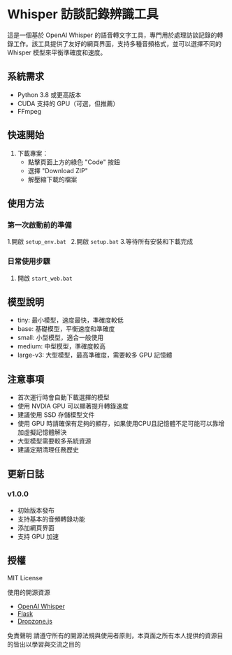 # Whisper 訪談記錄辨識工具

這是一個基於 OpenAI Whisper 的語音轉文字工具，專門用於處理訪談記錄的轉錄工作。該工具提供了友好的網頁界面，支持多種音頻格式，並可以選擇不同的 Whisper 模型來平衡準確度和速度。


## 系統需求

- Python 3.8 或更高版本
- CUDA 支持的 GPU（可選，但推薦）
- FFmpeg

## 快速開始

1. 下載專案：
   - 點擊頁面上方的綠色 "Code" 按鈕
   - 選擇 "Download ZIP"
   - 解壓縮下載的檔案



## 使用方法

### 第一次啟動前的準備

1.開啟 `setup_env.bat ` 
2.開啟 `setup.bat` 
3.等待所有安裝和下載完成

### 日常使用步驟

1. 開啟 ` start_web.bat ` 

## 模型說明

- tiny: 最小模型，速度最快，準確度較低
- base: 基礎模型，平衡速度和準確度
- small: 小型模型，適合一般使用
- medium: 中型模型，準確度較高
- large-v3: 大型模型，最高準確度，需要較多 GPU 記憶體



## 注意事項

- 首次運行時會自動下載選擇的模型
- 使用 NVDIA GPU 可以顯著提升轉錄速度
- 建議使用 SSD 存儲模型文件
- 使用 GPU 時請確保有足夠的顯存，如果使用CPU且記憶體不足可能可以靠增加虛擬記憶體解決
- 大型模型需要較多系統資源
- 建議定期清理任務歷史

## 更新日誌

### v1.0.0
- 初始版本發布
- 支持基本的音頻轉錄功能
- 添加網頁界面
- 支持 GPU 加速

## 授權

MIT License

使用的開源資源

- [OpenAI Whisper](https://github.com/openai/whisper)
- [Flask](https://flask.palletsprojects.com/)
- [Dropzone.js](https://www.dropzonejs.com/)

免責聲明
請遵守所有的開源法規與使用者原則，本頁面之所有本人提供的資源目的皆出以學習與交流之目的
